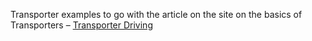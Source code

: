 Transporter examples to go with the article on the site on the basics
of Transporters – [Transporter Driving]()
